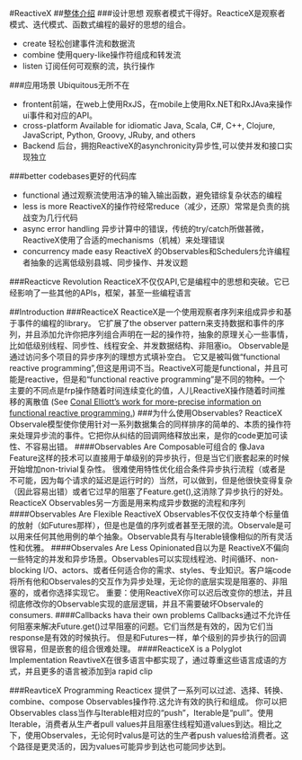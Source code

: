 #ReactiveX
##[整体介绍](http://reactivex.io/)
###设计思想
观察者模式干得好。ReacticeX是观察者模式、迭代模式、函数式编程的最好的思想的组合。

 * create 轻松创建事件流和数据流
 * combine 使用query-like操作符组成和转发流
 * listen 订阅任何可观察的流，执行操作

###应用场景
Ubiquitous无所不在

 * frontent前端，在web上使用RxJS，在mobile上使用Rx.NET和RxJAva来操作ui事件和对应的API。
 * cross-platform Available for idiomatic Java, Scala, C#, C++, Clojure, JavaScript, Python, Groovy, JRuby, and others
 * Backend 后台，拥抱ReactiveX的asynchronicity异步性,可以使并发和接口实现独立

###better codebases更好的代码库
 * functional 通过观察流使用洁净的输入输出函数，避免错综复杂状态的编程
 * less is more ReactiveX的操作符经常reduce（减少，还原）常常是负责的挑战变为几行代码
 * async error handling 异步计算中的错误，传统的try/catch所做甚微，ReactiveX使用了合适的mechanisms（机械）来处理错误
 * concurrency made easy ReactiveX 的Observables和Schedulers允许编程者抽象的远离低级别县城、同步操作、并发议题

###Reacticve Revolution
ReacticeX不仅仅API,它是编程中的思想和突破。它已经影响了一些其他的APIs，框架，甚至一些编程语言

##Introduction
###ReacticeX
ReacticeX是一个使用观察者序列来组成异步和基于事件的编程的library。
它扩展了the observer pattern来支持数据和事件的序列，并且添加允许你把序列组合声明在一起的操作符，抽象的原理关心一些事情，比如低级别线程、同步性、线程安全、并发数据结构、非阻塞io。
Observable是通过访问多个项目的异步序列的理想方式填补空白。
它又是被叫做“functional reactive programming”,但这是用词不当。ReactiveX可能是functional，并且可能是reactive，但是和“functional reactive programming”是不同的物种。一个主要的不同点是frp操作随着时间连续变化的值，人儿ReactiveX操作随着时间推移的离散值 (See [Conal Elliott’s work for more-precise information on functional reactive programming.](https://github.com/conal/talk-2015-essence-and-origins-of-frp))
###为什么使用Observables?
ReacticeX Observale模型使你使用针对一系列数据集合的同样排序的简单的、本质的操作符来处理异步流的事件。它把你从纠结的回调网络释放出来，是你的code更加可读性、不容易出错。
####Observables Are Composable可组合的
像Java Feature这样的技术可以直接用于单级别的异步执行，但是当它们嵌套起来的时候开始增加non-trivial复杂性。
很难使用特性优化组合条件异步执行流程（或者是不可能，因为每个请求的延迟是运行时的）当然，可以做到，但是他很快变得复杂（因此容易出错）或者它过早的阻塞了Feature.get(),这消除了异步执行的好处。
ReacticeX Observables另一方面是用来构成异步数据的流程和序列
####Observables Are Flexible
ReactiveX Observables不仅仅支持单个标量值的放射（如Futures那样），但是也是值的序列或者甚至无限的流。Observale是可以用来任何其他用例的单个抽象。Observable具有与Iterable镜像相似的所有灵活性和优雅。
####Observales Are Less Opinionated自以为是
ReactiveX不偏向一些特定的并发和异步场景。Observables可以实现线程池、时间循环、non-blocking I/O、actors、或者任何适合你的需求、styles、专业知识。客户端code将所有他和Observales的交互作为异步处理，无论你的底层实现是阻塞的、非阻塞的，或者你选择实现它。
重要：使用ReactiveX你可以迟后改变你的想法，并且彻底修改你的Observable实现的底层逻辑，并且不需要破坏Observale的consumers.
####Callbacks hava their own problems
Callbacks通过不允许任何阻塞来解决Future.get()过早阻塞的问题。它们当然是有效的，因为它们当response是有效的时候执行。
但是和Futures一样，单个级别的异步执行的回调很容易，但是嵌套的组合很难处理。
####ReacticeX is a Polyglot Implementation
ReavtiveX在很多语言中都实现了，通过尊重这些语言成语的方式，并且更多的语言被添加到a rapid clip

###ReavticeX Programming
Reacticex 提供了一系列可以过滤、选择、转换、combine、compose Observables操作符.这允许有效的执行和组成。
你可以把Observables class当作与Iterable相对应的“push”，Iterable是“pull”。使用Iterable，消费者从生产者pull values并且阻塞住线程知道values到达。相比之下，使用Observales，无论何时valus是可达的生产者push values给消费者。这个路径是更灵活的，因为values可能异步到达也可能同步达到。






















